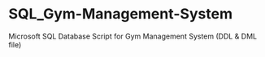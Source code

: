 # SQL_Gym-Management-System
Microsoft SQL Database Script for Gym Management System (DDL &amp; DML file)
